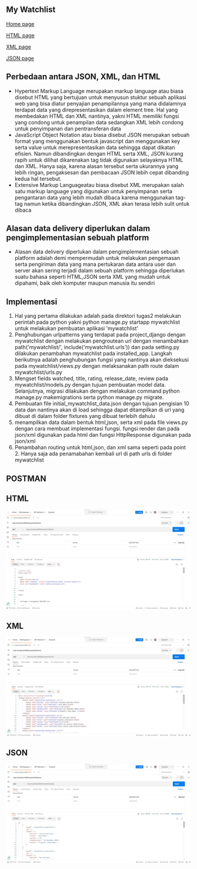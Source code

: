 ## My Watchlist  
[Home page](https://tugas2pbpirsyad.herokuapp.com/)

[HTML page](https://tugas2pbpirsyad.herokuapp.com/mywatchlist/html/)

[XML page](https://tugas2pbpirsyad.herokuapp.com/mywatchlist/xml/)

[JSON page](https://tugas2pbpirsyad.herokuapp.com/mywatchlist/json/)


## Perbedaan antara JSON, XML, dan HTML
* Hypertext Markup Language merupakan markup language atau biasa disebut HTML yang bertujuan untuk menyusun stuktur sebuah aplikasi web yang bisa diatur penyajian penampilannya yang mana didalamnya terdapat data yang direpresentasikan dalam element tree. Hal yang membedakan HTML dan XML nantinya, yakni HTML memiliki fungsi yang condong untuk penampilan data sedangkan XML lebih condong untuk penyimpanan dan pentransferan data
* JavaScript Object Notation atau biasa disebut JSON merupakan sebuah format yang menggunakan bentuk javascript dan menggunakan key serta value untuk merepresentasikan data sehingga dapat dikatan efisien. Namun dibandingkan dengan HTML serta XML, JSON kurang rapih untuk dilihat dikarenakan tag tidak digunakan selayaknya HTML dan XML. Hanya saja, karena alasan tersebut serta ukurannya yang lebih ringan, pengaksesan dan pembacaan JSON lebih cepat dibanding kedua hal tersebut.
* Extensive Markup Languageatau biasa disebut XML merupakan salah satu markup language yang digunakan untuk penyimpanan serta pengantaran data yang lebih mudah dibaca karena menggunakan tag-tag namun ketika dibandingkan JSON, XML akan terasa lebih sulit untuk dibaca

## Alasan data delivery diperlukan dalam pengimplementasian sebuah platform
- Alasan data delivery diperlukan dalam pengimplementasian sebuah platform adalah demi mempermudah untuk melakukan pengemasan serta pengiriman data yang mana pertukaran data antara user dan server akan sering terjadi dalam sebuah platform sehingga diperlukan suatu bahasa seperti HTML,JSON serta XML yang mudah untuk dipahami, baik oleh komputer maupun manusia itu sendiri

## Implementasi
1. Hal yang pertama dilakukan adalah pada direktori tugas2 melakukan perintah pada python yakni python manage.py startapp mywatchlist untuk melakukan pembuatan aplikasi 'mywatchlist'
2. Penghubungan urlpatterns yang terdapat pada project_django dengan mywatchlist dengan melakukan pengroutean url dengan menambahkan path('mywatchlist/', include('mywatchlist.urls')) dan pada setting.py dilakukan penambahan mywatchlist pada installed_app. Langkah berikutnya adalah penghubungan fungsi yang nantinya akan dieksekusi pada mywatchlist/views.py dengan melaksanakan path route dalam mywatchlist/urls.py
3. Mengset fields watched, title, rating, release_date, review pada mywatchlist/models.py dengan tujuan pembuatan model data. Selanjutnya,  migrasi dilakukan dengan melakukan command python manage.py makemigrations serta python manage.py migrate.
4. Pembuatan file initial_mywatchlist_data.json dengan tujuan pengisian 10 data dan nantinya akan di load sehingga dapat ditampilkan di url yang dibuat di dalam folder fixtures yang dibuat terlebih dahulu
5. menampilkan data dalam bentuk html,json, serta xml pada file views.py dengan cara membuat implementasi fungsi.  fungsi render dan pada json/xml digunakan pada html dan fungsi HttpResponse digunakan pada json/xml
6. Penambahan routing untuk html,json, dan xml sama seperti pada point 2. Hanya saja ada penamabahan kembali url di path urls di folder mywatchlist

## POSTMAN

## HTML
![alt text](./assets/postmanHTML.jpg "Postman HTML")

## XML
![alt text](./assets/postmanXML.jpg "Postman XML")

## JSON
![alt text](./assets/postmanJSON.jpg "Postman JSON")